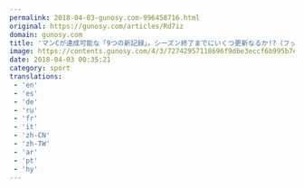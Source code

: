 ```yaml
---
permalink: 2018-04-03-gunosy.com-996458716.html
original: https://gunosy.com/articles/Rd7iz
domain: gunosy.com
title: 'マンCが達成可能な「9つの新記録」。シーズン終了までにいくつ更新なるか!?（フットボールチャンネル） - グノシー'
image: https://contents.gunosy.com/4/3/72742957118696f9dbe3eccf6b995b7e_content.jpg
date: 2018-04-03 00:35:21
category: sport
translations: 
 - 'en'
 - 'es'
 - 'de'
 - 'ru'
 - 'fr'
 - 'it'
 - 'zh-CN'
 - 'zh-TW'
 - 'ar'
 - 'pt'
 - 'hy'
---
```


